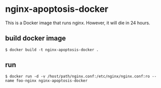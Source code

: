 # nginx-apoptosis-docker

This is a Docker image that runs nginx. However, it will die in 24 hours.

## build docker image

```
$ docker build -t nginx-apoptosis-docker .
```

## run

```
$ docker run -d -v /host/path/nginx.conf:/etc/nginx/nginx.conf:ro --name foo-nginx nginx-apoptosis-docker
```
